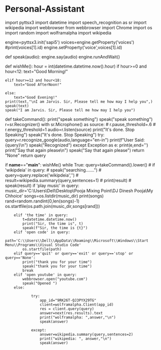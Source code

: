 # Personal-Assistant
import pyttsx3
import datetime
import speech_recognition as sr
import wikipedia
import webbrowser
from webbrowser import Chrome
import os
import random
import wolframalpha
import wikipedia

engine=pyttsx3.init('sapi5')
voices=engine.getProperty('voices')
#print(voices[1].id)
engine.setProperty('voice',voices[1].id)

def speak(audio):
    engine.say(audio)
    engine.runAndWait()


def wishMe():
    hour = int(datetime.datetime.now().hour)
    if hour>=0 and hour<12:
        text="Good Morning!"

    elif hour>=12 and hour<18:
        text="Good AfterNoon!"

    else:
        text="Good Evening!"
    print(text,"\nI am Jarvis. Sir, Please tell me how may I help you",)
    speak(text)
    speak("I am Jarvis. Sir, Please tell me how may I help you")

def takeCommand():
    print("speak something")
    speak("speak something")
    r=sr.Recognizer()
    with sr.Microphone() as source:
        # r.pause_threshold=.6
        # r.energy_threshold=1
        audio=r.listen(source)
        print("It's done. Stop Speaking")
        speak("It's done. Stop Speaking")
    try:
        query=r.recognize_google(audio,language="en-in")
        print(f"User Said: {query}\n")
        speak("Recognized")
    except Exception as e:
        print(e,end='')
        print("Say that again please\n")
        speak("Say that again please")
        return "None"
    return query

if __name__=="__main__":
    wishMe()
    while True:
        query=takeCommand().lower()
        # if 'wikipdeia' in query:
        #     speak("searching.......")
        #     query=query.replace('wikipdeia','')
        #     result=wikipedia.summary(query,sentences=1)
        #     print(result)
        #     speak(result)
        if 'play music' in query:
            music_dir='C:\\Users\\Dell\\Desktop\\Pooja Mixing Point\\DJ Dinesh Pooja\\My Chhoice'
            songs=os.listdir(music_dir)
            print(songs)
            rand=random.randint(0,len(songs)-1)
            os.startfile(os.path.join(music_dir,songs[rand]))
        
        elif 'the time' in query:
            t=datetime.datetime.now()
            print("Sir, the time is", t)
            speak(f"Sir, the time is {t}")
        elif 'open code' in query:
            path='C:\\Users\\Dell\\AppData\\Roaming\\Microsoft\\Windows\\Start Menu\\Programs\\Visual Studio Code'
            os.startfile(path)
        elif query=='quit' or query=='exit' or query=='stop' or query=='None':
            print("thank you for your time")
            speak("thank you for your time")
            break
        elif 'open youtube' in query:
            webbrowser.open("youtube.com")
            speak("Opened ")
        else:
                
                try:
                    app_id="9RK26T-QJ3PYX29TG"
                    client=wolframalpha.Client(app_id)
                    res = client.query(query)
                    answer=next(res.results).text
                    print("wolframalpha: ",answer,"\n")
                    speak(answer)
                    
                except:
                    answer=wikipedia.summary(query,sentences=2)
                    print("wikipedia: ", answer,"\n")
                    speak(answer)

            
